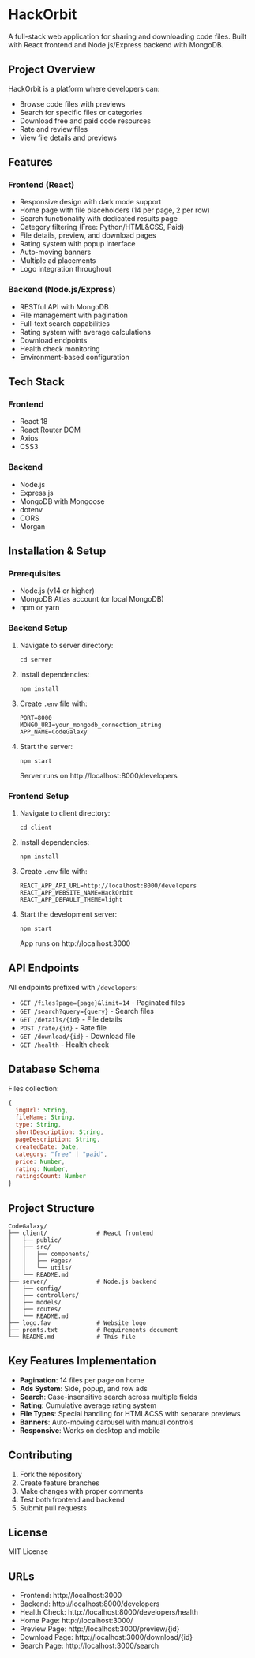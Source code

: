 # HackOrbit

A full-stack web application for sharing and downloading code files. Built with React frontend and Node.js/Express backend with MongoDB.

## Project Overview

HackOrbit is a platform where developers can:
- Browse code files with previews
- Search for specific files or categories
- Download free and paid code resources
- Rate and review files
- View file details and previews

## Features

### Frontend (React)
- Responsive design with dark mode support
- Home page with file placeholders (14 per page, 2 per row)
- Search functionality with dedicated results page
- Category filtering (Free: Python/HTML&CSS, Paid)
- File details, preview, and download pages
- Rating system with popup interface
- Auto-moving banners
- Multiple ad placements
- Logo integration throughout

### Backend (Node.js/Express)
- RESTful API with MongoDB
- File management with pagination
- Full-text search capabilities
- Rating system with average calculations
- Download endpoints
- Health check monitoring
- Environment-based configuration

## Tech Stack

### Frontend
- React 18
- React Router DOM
- Axios
- CSS3

### Backend
- Node.js
- Express.js
- MongoDB with Mongoose
- dotenv
- CORS
- Morgan

## Installation & Setup

### Prerequisites
- Node.js (v14 or higher)
- MongoDB Atlas account (or local MongoDB)
- npm or yarn

### Backend Setup
1. Navigate to server directory:
   ```
   cd server
   ```

2. Install dependencies:
   ```
   npm install
   ```

3. Create `.env` file with:
   ```
   PORT=8000
   MONGO_URI=your_mongodb_connection_string
   APP_NAME=CodeGalaxy
   ```

4. Start the server:
   ```
   npm start
   ```
   Server runs on http://localhost:8000/developers

### Frontend Setup
1. Navigate to client directory:
   ```
   cd client
   ```

2. Install dependencies:
   ```
   npm install
   ```

3. Create `.env` file with:
   ```
   REACT_APP_API_URL=http://localhost:8000/developers
   REACT_APP_WEBSITE_NAME=HackOrbit
   REACT_APP_DEFAULT_THEME=light
   ```

4. Start the development server:
   ```
   npm start
   ```
   App runs on http://localhost:3000

## API Endpoints

All endpoints prefixed with `/developers`:

- `GET /files?page={page}&limit=14` - Paginated files
- `GET /search?query={query}` - Search files
- `GET /details/{id}` - File details
- `POST /rate/{id}` - Rate file
- `GET /download/{id}` - Download file
- `GET /health` - Health check

## Database Schema

Files collection:
```javascript
{
  imgUrl: String,
  fileName: String,
  type: String,
  shortDescription: String,
  pageDescription: String,
  createdDate: Date,
  category: "free" | "paid",
  price: Number,
  rating: Number,
  ratingsCount: Number
}
```

## Project Structure

```
CodeGalaxy/
├── client/              # React frontend
│   ├── public/
│   ├── src/
│   │   ├── components/
│   │   ├── Pages/
│   │   └── utils/
│   └── README.md
├── server/              # Node.js backend
│   ├── config/
│   ├── controllers/
│   ├── models/
│   ├── routes/
│   └── README.md
├── logo.fav             # Website logo
├── promts.txt           # Requirements document
└── README.md            # This file
```

## Key Features Implementation

- **Pagination**: 14 files per page on home
- **Ads System**: Side, popup, and row ads
- **Search**: Case-insensitive search across multiple fields
- **Rating**: Cumulative average rating system
- **File Types**: Special handling for HTML&CSS with separate previews
- **Banners**: Auto-moving carousel with manual controls
- **Responsive**: Works on desktop and mobile

## Contributing

1. Fork the repository
2. Create feature branches
3. Make changes with proper comments
4. Test both frontend and backend
5. Submit pull requests

## License

MIT License

## URLs

- Frontend: http://localhost:3000
- Backend: http://localhost:8000/developers
- Health Check: http://localhost:8000/developers/health
- Home Page: http://localhost:3000/
- Preview Page: http://localhost:3000/preview/{id}
- Download Page: http://localhost:3000/download/{id}
- Search Page: http://localhost:3000/search